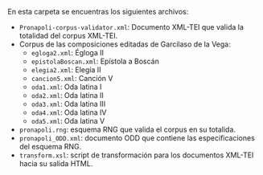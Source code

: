 En esta carpeta se encuentras los siguientes archivos: 

- `Pronapoli-corpus-validator.xml`: Documento XML-TEI que valida la totalidad del corpus XML-TEI. 
- Corpus de las composiciones editadas de Garcilaso de la Vega:
  * `egloga2.xml`: Égloga II
  * `epistolaBoscan.xml`: Epístola a Boscán
  * `elegia2.xml`: Elegía II
  * `cancion5.xml`: Canción V
  * `oda1.xml`: Oda latina I
  * `oda2.xml`: Oda latina II
  * `oda3.xml`: Oda latina III
  * `oda4.xml`: Oda latina IV
  * `oda5.xml`: Oda latina V
- `pronapoli.rng`: esquema RNG que valida el corpus en su totalida.
- `pronapoli_ODD.xml`: documento ODD que contiene las especificaciones del esquema RNG.
- `transform.xsl`: script de transformación para los documentos XML-TEI hacia su salida HTML. 

